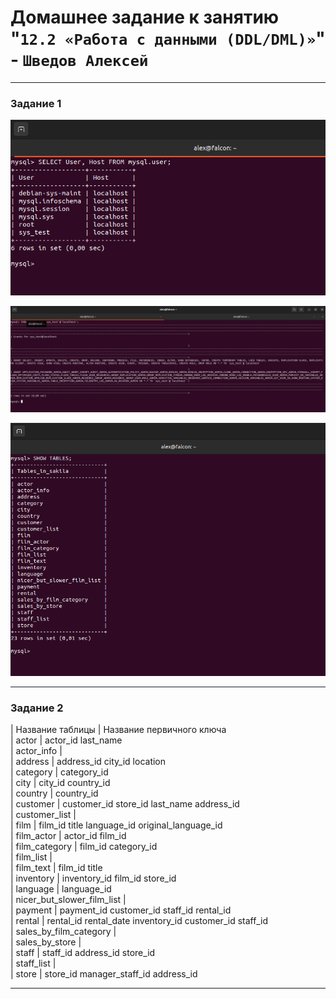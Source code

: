 # Домашнее задание к занятию "`12.2 «Работа с данными (DDL/DML)»`" - `Шведов Алексей`

---

### Задание 1

![scrin1](https://github.com/aleksey-shv/netology-homework/blob/main/my_img/12-02_1.png)

![scrin2](https://github.com/aleksey-shv/netology-homework/blob/main/my_img/12-02_2.png)

![scrin3](https://github.com/aleksey-shv/netology-homework/blob/main/my_img/12-02_3.png)

---

### Задание 2

| Название таблицы             | Название первичного ключа  
| actor                      | actor_id last_name  
| actor_info                 |  
| address                    | address_id city_id location  
| category                   | category_id  
| city                       | city_id country_id  
| country                    | country_id  
| customer                   | customer_id store_id last_name address_id  	
| customer_list              |  
| film                       | film_id title language_id original_language_id  
| film_actor                 | actor_id film_id  
| film_category              | film_id category_id  
| film_list                  |  
| film_text                  | film_id title  
| inventory                  | inventory_id film_id store_id  
| language                   | language_id  
| nicer_but_slower_film_list |  
| payment                    | payment_id customer_id staff_id rental_id  
| rental                     | rental_id rental_date inventory_id customer_id staff_id  
| sales_by_film_category     |  
| sales_by_store             |  
| staff                      | staff_id address_id store_id  
| staff_list                 |  
| store                      | store_id manager_staff_id address_id  

---



